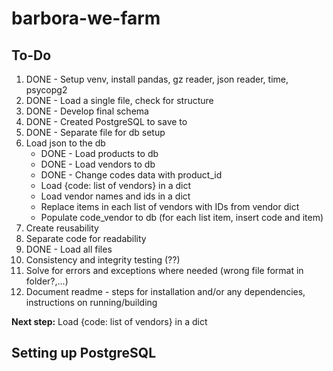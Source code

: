 # barbora-we-farm

## To-Do

1. DONE - Setup venv, install pandas, gz reader, json reader, time, psycopg2
2. DONE - Load a single file, check for structure
3. DONE - Develop final schema
4. DONE - Created PostgreSQL to save to 
5. DONE - Separate file for db setup
6. Load json to the db
    - DONE - Load products to db
    - DONE - Load vendors to db
    - DONE - Change codes data with product_id
    - Load {code: list of vendors} in a dict
    - Load vendor names and ids in a dict
    - Replace items in each list of vendors with IDs from vendor dict
    - Populate code_vendor to db (for each list item, insert code and item)
7. Create reusability
8. Separate code for readability
9. DONE - Load all files
10. Consistency and integrity testing (??)
11. Solve for errors and exceptions where needed (wrong file format in folder?,...)
12. Document readme - steps for installation and/or any dependencies, instructions on running/building

**Next step:** Load {code: list of vendors} in a dict

## Setting up PostgreSQL


 
